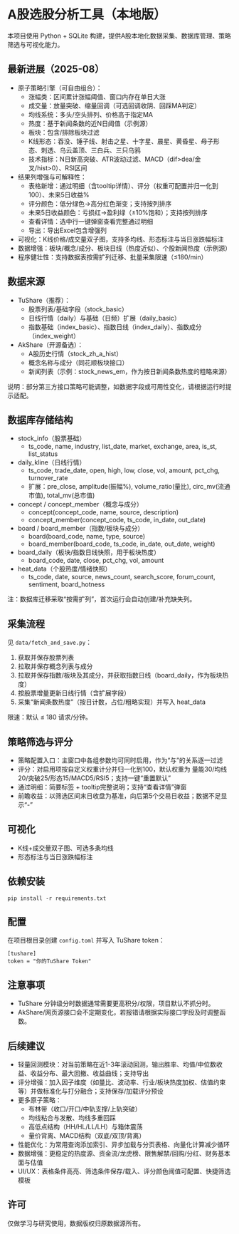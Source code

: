 # A股选股分析工具（本地版）

本项目使用 Python + SQLite 构建，提供A股本地化数据采集、数据库管理、策略筛选与可视化能力。

## 最新进展（2025-08）
- 原子策略引擎（可自由组合）：
  - 涨幅类：区间累计涨幅阈值、窗口内存在单日大涨
  - 成交量：放量突破、缩量回调（可选回调收阴、回踩MA判定）
  - 均线系统：多头/空头排列、价格高于指定MA
  - 热度：基于新闻条数的近N日阈值（示例源）
  - 板块：包含/排除板块过滤
  - K线形态：吞没、锤子线、射击之星、十字星、晨星、黄昏星、母子形态、刺透、乌云盖顶、三白兵、三只乌鸦
  - 技术指标：N日新高突破、ATR波动过滤、MACD（dif>dea/金叉/hist>0）、RSI区间
- 结果列增强与可解释性：
  - 表格新增：通过明细（含tooltip详情）、评分（权重可配置并归一化到100）、未来5日收益%
  - 评分颜色：低分绿色→高分红色渐变；支持按列排序
  - 未来5日收益颜色：亏损红→盈利绿（±10%饱和）；支持按列排序
  - 查看详情：选中行一键弹窗查看完整通过明细
  - 导出：导出Excel包含增强列
- 可视化：K线价格/成交量双子图，支持多均线、形态标注与当日涨跌幅标注
- 数据增强：板块/概念/成分、板块日线（热度近似）、个股新闻热度（示例源）
- 程序健壮性：支持数据表按需扩列迁移、批量采集限速（≤180/min）

## 数据来源
- TuShare（推荐）：
  - 股票列表/基础字段（stock_basic）
  - 日线行情（daily）与基础（日频）扩展（daily_basic）
  - 指数基础（index_basic）、指数日线（index_daily）、指数成分（index_weight）
- AkShare（开源备选）：
  - A股历史行情（stock_zh_a_hist）
  - 概念名称与成分（同花顺板块接口）
  - 新闻列表（示例：stock_news_em，作为按日新闻条数热度的粗略来源）

说明：部分第三方接口策略可能调整，如数据字段或可用性变化，请根据运行时提示适配。

## 数据库存储结构
- stock_info（股票基础）
  - ts_code, name, industry, list_date, market, exchange, area, is_st, list_status
- daily_kline（日线行情）
  - ts_code, trade_date, open, high, low, close, vol, amount, pct_chg, turnover_rate
  - 扩展：pre_close, amplitude(振幅%), volume_ratio(量比), circ_mv(流通市值), total_mv(总市值)
- concept / concept_member（概念与成分）
  - concept(concept_code, name, source, description)
  - concept_member(concept_code, ts_code, in_date, out_date)
- board / board_member（指数/板块与成分）
  - board(board_code, name, type, source)
  - board_member(board_code, ts_code, in_date, out_date, weight)
- board_daily（板块/指数日线快照，用于板块热度）
  - board_code, date, close, pct_chg, vol, amount
- heat_data（个股热度/情绪快照）
  - ts_code, date, source, news_count, search_score, forum_count, sentiment, board_hotness

注：数据库迁移采取“按需扩列”，首次运行会自动创建/补充缺失列。

## 采集流程
见 `data/fetch_and_save.py`：
1. 获取并保存股票列表
2. 拉取并保存概念列表与成分
3. 拉取并保存指数/板块及其成分，并获取指数日线（board_daily，作为板块热度）
4. 按股票增量更新日线行情（含扩展字段）
5. 采集“新闻条数热度”（按日计数，占位/粗略实现）并写入 heat_data

限速：默认 ≤ 180 请求/分钟。

## 策略筛选与评分
- 策略配置入口：主窗口中各组参数均可同时启用，作为“与”的关系逐一过滤
- 评分：对启用项按自定义权重计分并归一化到100，默认权重为 量能30/均线20/突破25/形态15/MACD5/RSI5；支持一键“重置默认”
- 通过明细：简要标签 + tooltip完整说明；支持“查看详情”弹窗
- 前瞻收益：以筛选区间末日收盘为基准，向后第5个交易日收益；数据不足显示“-”

## 可视化
- K线+成交量双子图、可选多条均线
- 形态标注与当日涨跌幅标注

## 依赖安装
```
pip install -r requirements.txt
```

## 配置
在项目根目录创建 `config.toml` 并写入 TuShare token：
```
[tushare]
token = "你的TuShare Token"
```

## 注意事项
- TuShare 分钟级分时数据通常需要更高积分/权限，项目默认不抓分时。
- AkShare/网页源接口会不定期变化，若报错请根据实际接口字段及时调整函数。

## 后续建议
- 轻量回测模块：对当前策略在近1-3年滚动回测，输出胜率、均值/中位数收益、收益分布、最大回撤、收益曲线；支持导出
- 评分增强：加入因子维度（如量比、波动率、行业/板块热度加权、估值约束等）并做标准化与打分融合；支持保存/加载评分预设
- 更多原子策略：
  - 布林带（收口/开口/中轨支撑/上轨突破）
  - 均线粘合与发散、均线多重回踩
  - 高低点结构（HH/HL/LL/LH）与箱体震荡
  - 量价背离、MACD结构（双底/双顶/背离）
- 性能优化：为常用查询添加索引、异步加载与分页表格、向量化计算减少循环
- 数据增强：更稳定的热度源、资金流/龙虎榜、限售解禁/回购/分红、财务基本面与估值
- UI/UX：表格条件高亮、筛选条件保存/载入、评分颜色阈值可配置、快捷筛选模板

## 许可
仅做学习与研究使用，数据版权归原数据源所有。
